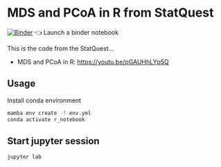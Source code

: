 # MDS and PCoA in R from StatQuest
[![Binder](https://mybinder.org/badge_logo.svg)](https://mybinder.org/v2/gh/matinnuhamunada/mds_and_pcoa_demo/) :point_left: Launch a binder notebook 

This is the code from the StatQuest...
* MDS and PCoA in R: https://youtu.be/pGAUHhLYp5Q

## Usage
Install conda environment
```bash
mamba env create -f env.yml
conda activate r_notebook
```

## Start jupyter session
```bash
jupyter lab
```